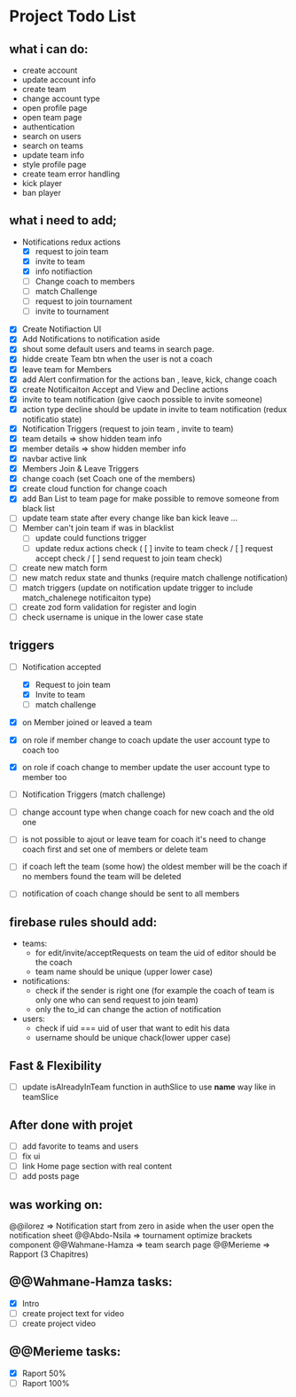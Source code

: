 # Project Todo List

## what i can do:

- create account
- update account info
- create team
- change account type
- open profile page
- open team page
- authentication
- search on users
- search on teams 
- update team info
- style profile page
- create team error handling
- kick player
- ban player


## what i need to add;

- Notifications redux actions
    - [x] request to join team
    - [x] invite to team
    - [x] info notifiaction
    - [ ] Change coach to members
    - [ ] match Challenge
    - [ ] request to join tournament
    - [ ] invite to tournament
    
- [x] Create Notifiaction UI
- [x] Add Notifications to notification aside
- [x] shout some default users and teams in search page.
- [x] hidde create Team btn when the user is not a coach
- [x] leave team for Members
- [x] add Alert confirmation for the actions  ban , leave, kick, change coach
- [x] create Notificaiton Accept and View and Decline actions
- [x] invite to team notification (give caoch possible to invite someone)
- [x] action type decline should be update in invite to team notification (redux notificatio state)
- [x] Notification Triggers (request to join team , invite to team)
- [x] team details => show hidden team info 
- [x] member details => show hidden member info
- [x] navbar active link
- [x] Members Join & Leave Triggers
- [x] change coach (set Coach one of the members)
- [x] create cloud function for change coach
- [x] add Ban List to team page for make possible to remove someone from black list 
- [ ] update team state after every change like ban kick leave ...
- [ ] Member can't join team if was in blacklist
    - [ ] update could functions trigger
    - [ ] update redux actions check (
        [ ] invite to team check / 
        [ ] request accept check / 
        [ ] send request to join team check)

- [ ] create new match form
- [ ] new match redux state and thunks (require match challenge notification)
- [ ] match triggers (update on notification update trigger to include match_chalenege notificaiton type)
- [ ] create zod form validation for register and login
- [ ] check username is unique in the lower case state

## triggers
- [ ] Notification accepted
    - [x] Request to join team
    - [x] Invite to team
    - [ ] match challenge
- [x] on Member joined or leaved a team
- [x] on role if member change to coach update the user account type to coach too
- [x] on role if coach change to member update the user account type to member too
- [ ] Notification Triggers (match challenge)
- [ ] change account type when  change coach for new coach and the old one
- [ ] is not possible to ajout or leave team for coach it's need to change coach first and set one of members or delete team
- [ ] if coach left the team (some how) the oldest member will be the coach if no members found the team will be deleted
- [ ] notification of coach change should be sent to all members


## firebase rules should add:
- teams:
    - for edit/invite/acceptRequests on team the uid of editor should be the coach
    - team name should be unique (upper lower case)
- notifications:
    - check if the sender is right one (for example the coach of team is only one who can send request to join team)
    - only the to_id can change the action of notification
- users:
    - check if uid === uid of user that want to edit his data
    - username should be unique chack(lower upper case)


    
## Fast & Flexibility
- [ ] update isAlreadyInTeam function in authSlice to use __name__ way like in teamSlice

## After done with projet
- [ ] add favorite to teams and users
- [ ] fix ui
- [ ] link Home page section with real content
- [ ] add posts page

## was working on:

@@ilorez => Notification start from zero in aside when the user open the notification sheet
@@Abdo-Nsila => tournament optimize brackets component
@@Wahmane-Hamza => team search  page
@@Merieme => Rapport (3 Chapitres)

## @@Wahmane-Hamza tasks:
- [x] Intro
- [ ] create project text for video
- [ ] create project video

## @@Merieme tasks:
- [x] Raport 50%
- [ ] Raport 100%
